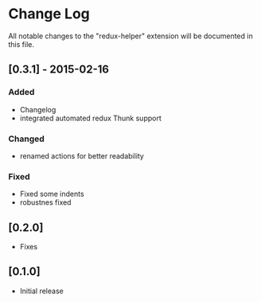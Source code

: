 # Change Log

All notable changes to the "redux-helper" extension will be documented in this file.

## [0.3.1] - 2015-02-16
### Added
- Changelog
- integrated automated redux Thunk support

### Changed
- renamed actions for better readability

### Fixed
- Fixed some indents
- robustnes fixed


## [0.2.0]

- Fixes

## [0.1.0]

- Initial release